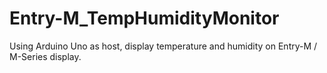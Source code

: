 # Entry-M_TempHumidityMonitor
Using Arduino Uno as host, display temperature and humidity on Entry-M / M-Series display.
